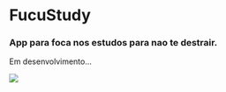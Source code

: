 # FucuStudy
<h3>App para foca nos estudos para nao te destrair.</h3>
<p>
  <a align="center">Em desenvolvimento...</a>
</p>

![]("https://media.giphy.com/media/iIqmM5tTjmpOB9mpbn/giphy.gif")
